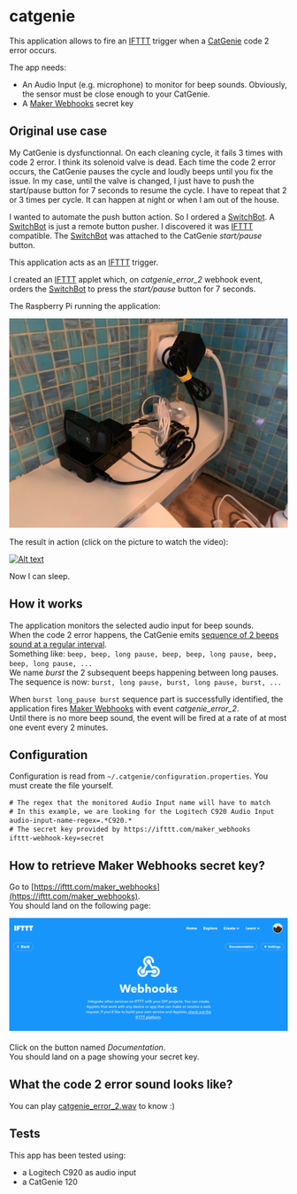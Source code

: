 # catgenie

This application allows to fire an [IFTTT](https://ifttt.com/) trigger when a 
[CatGenie](https://www.catgenie.com/) code 2 error occurs.

The app needs:
- An Audio Input (e.g. microphone) to monitor for beep sounds. Obviously, the sensor must be close enough 
to your CatGenie.
- A [Maker Webhooks](https://ifttt.com/maker_webhooks) secret key

## Original use case

My CatGenie is dysfunctionnal. On each cleaning cycle, it fails 3 times with code 2 error. I think its solenoid valve 
is dead. Each time the code 2 error occurs, the CatGenie pauses the cycle
and loudly beeps until you fix the issue. In my case, until the valve is changed, I just have to push the start/pause 
button for 7 seconds to resume the cycle. I have to repeat that 2 or 3 times per cycle. It can happen at night or when 
I am out of the house.

I wanted to automate the push button action. So I ordered a [SwitchBot](https://www.switch-bot.com/bot). 
A [SwitchBot](https://www.switch-bot.com/bot) is just a remote button pusher. I discovered it was 
[IFTTT](https://ifttt.com/) compatible. The [SwitchBot](https://www.switch-bot.com/bot) was attached to the CatGenie 
*start/pause* button.

This application acts as an [IFTTT](https://ifttt.com/) trigger.

I created an [IFTTT](https://ifttt.com/) applet which, on *catgenie_error_2* webhook event, orders the 
[SwitchBot](https://www.switch-bot.com/bot) to press the *start/pause* button for 7 seconds.

The Raspberry Pi running the application:

![Raspberry Pi installation](doc/raspberry-installation.jpg)

The result in action (click on the picture to watch the video):

[![Alt text](https://img.youtube.com/vi/m6DJ4pzsdfM/0.jpg)](https://youtu.be/m6DJ4pzsdfM)

Now I can sleep.

## How it works

The application monitors the selected audio input for beep sounds.  
When the code 2 error happens, the CatGenie emits 
[sequence of 2 beeps sound at a regular interval](src/test/resources/catgenie_error_2.wav).    
Something like: `beep, beep, long pause, beep, beep, long pause, beep, beep, long pause, ...`  
We name *burst* the 2 subsequent beeps happening between long pauses.
The sequence is now: `burst, long pause, burst, long pause, burst, ...`

When `burst long_pause burst` sequence part is successfully identified, the application fires 
[Maker Webhooks](https://ifttt.com/maker_webhooks) with event *catgenie_error_2*.  
Until there is no more beep sound, the event will be fired at a rate of at most one event every 2 minutes.

## Configuration

Configuration is read from `~/.catgenie/configuration.properties`. You must create the file yourself.

```properties
# The regex that the monitored Audio Input name will have to match
# In this example, we are looking for the Logitech C920 Audio Input
audio-input-name-regex=.*C920.*
# The secret key provided by https://ifttt.com/maker_webhooks
ifttt-webhook-key=secret
```

## How to retrieve Maker Webhooks secret key?

Go to [https://ifttt.com/maker_webhooks](https://ifttt.com/maker_webhooks).  
You should land on the following page:

![Maker Webhooks Home](doc/maker-webhooks-home.png)

Click on the button named *Documentation*.  
You should land on a page showing your secret key.

## What the code 2 error sound looks like?

You can play [catgenie_error_2.wav](src/test/resources/catgenie_error_2.wav) to know :)

## Tests

This app has been tested using:
- a Logitech C920 as audio input 
- a CatGenie 120
